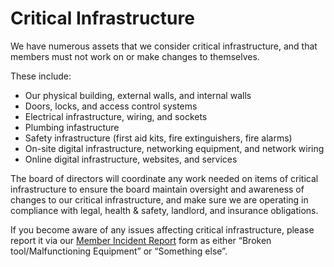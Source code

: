 # Critical Infrastructure

We have numerous assets that we consider critical infrastructure, and that members must not work on or make changes to themselves.

These include:

  * Our physical building, external walls, and internal walls
  * Doors, locks, and access control systems
  * Electrical infrastructure, wiring, and sockets
  * Plumbing infastructure
  * Safety infrastructure (first aid kits, fire extinguishers, fire alarms)
  * On-site digital infrastructure, networking equipment, and network wiring
  * Online digital infrastructure, websites, and services

The board of directors will coordinate any work needed on items of critical infrastructure to ensure the board maintain oversight and awareness of changes to our critical infrastructure,
and make sure we are operating in compliance with legal, health & safety, landlord, and insurance obligations.

If you become aware of any issues affecting critical infrastructure, please report it via our [Member Incident Report](https://forms.gle/PgARKofR3oV7wqyNA) form
as either “Broken tool/Malfunctioning Equipment” or “Something else”.